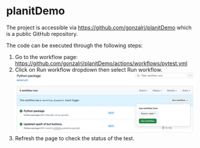# planitDemo

The project is accessible via https://github.com/gonzalrj/planitDemo which is a public GitHub repository.

The code can be executed through the following steps:
1. Go to the workflow page: https://github.com/gonzalrj/planitDemo/actions/workflows/pytest.yml
2. Click on Run workflow dropdown then select Run workflow. ![img.png](img.png)
3. Refresh the page to check the status of the test.




